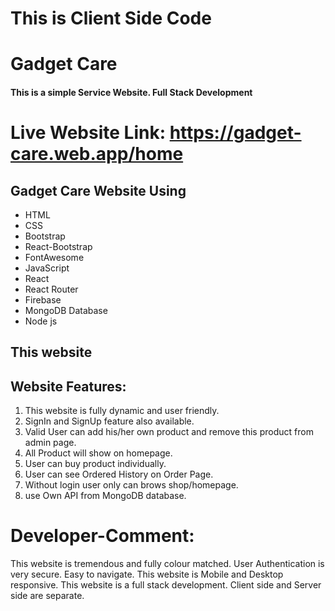 # This is Client Side Code

# Gadget Care
#### This is a simple Service Website. Full Stack Development

# Live Website Link: https://gadget-care.web.app/home
#### 


## Gadget Care Website Using
* HTML
* CSS
* Bootstrap
* React-Bootstrap
* FontAwesome
* JavaScript
* React
* React Router
* Firebase 
* MongoDB Database
* Node js

## This website  

## Website Features: 

1. This website is fully dynamic and user friendly.
2. SignIn and SignUp feature also available.
3. Valid User can add his/her own product and remove this product from admin page.
4. All Product will show on homepage.
5. User can buy product individually.
6. User can see Ordered History on Order Page.
7. Without login user only can brows shop/homepage.
8. use Own API from MongoDB database.


# Developer-Comment: 
This website is tremendous and fully colour matched. User Authentication is very secure. Easy to navigate. This website is Mobile and Desktop responsive. This website is a full stack development. Client side and Server side are separate.
